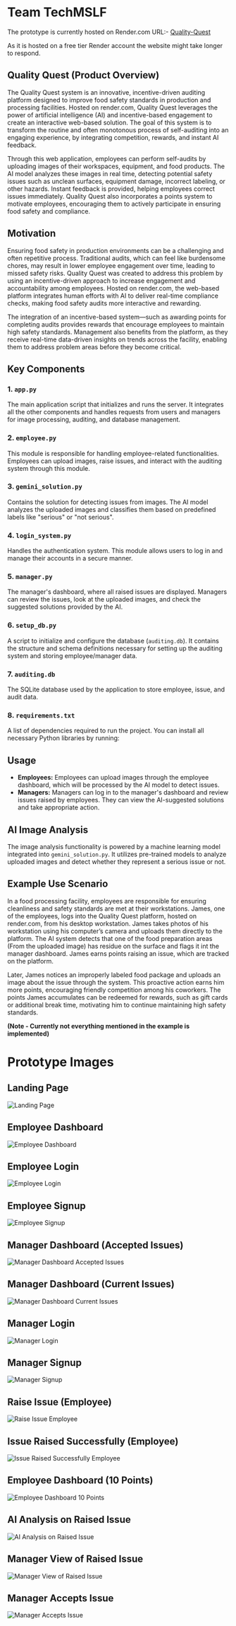 # Team TechMSLF
The prototype is currently hosted on Render.com URL:- [Quality-Quest](https://quality-quest-u9fu.onrender.com)

As it is hosted on a free tier Render account the website might take longer to respond.

## Quality Quest (Product Overview)
The Quality Quest system is an innovative, incentive-driven auditing platform designed to improve food safety standards in production and processing facilities. Hosted on render.com, Quality Quest leverages the power of artificial intelligence (AI) and incentive-based engagement to create an interactive web-based solution. The goal of this system is to transform the routine and often monotonous process of self-auditing into an engaging experience, by integrating competition, rewards, and instant AI feedback.

Through this web application, employees can perform self-audits by uploading images of their workspaces, equipment, and food products. The AI model analyzes these images in real time, detecting potential safety issues such as unclean surfaces, equipment damage, incorrect labeling, or other hazards. Instant feedback is provided, helping employees correct issues immediately. Quality Quest also incorporates a points system to motivate employees, encouraging them to actively participate in ensuring food safety and compliance.

## Motivation
Ensuring food safety in production environments can be a challenging and often repetitive process. Traditional audits, which can feel like burdensome chores, may result in lower employee engagement over time, leading to missed safety risks. Quality Quest was created to address this problem by using an incentive-driven approach to increase engagement and accountability among employees. Hosted on render.com, the web-based platform integrates human efforts with AI to deliver real-time compliance checks, making food safety audits more interactive and rewarding.

The integration of an incentive-based system—such as awarding points for completing audits provides rewards that encourage employees to maintain high safety standards. Management also benefits from the platform, as they receive real-time data-driven insights on trends across the facility, enabling them to address problem areas before they become critical.

## Key Components

### 1. `app.py`
The main application script that initializes and runs the server. It integrates all the other components and handles requests from users and managers for image processing, auditing, and database management.

### 2. `employee.py`
This module is responsible for handling employee-related functionalities. Employees can upload images, raise issues, and interact with the auditing system through this module.

### 3. `gemini_solution.py`
Contains the solution for detecting issues from images. The AI model analyzes the uploaded images and classifies them based on predefined labels like "serious" or "not serious".

### 4. `login_system.py`
Handles the authentication system. This module allows users to log in and manage their accounts in a secure manner.

### 5. `manager.py`
The manager's dashboard, where all raised issues are displayed. Managers can review the issues, look at the uploaded images, and check the suggested solutions provided by the AI.

### 6. `setup_db.py`
A script to initialize and configure the database (`auditing.db`). It contains the structure and schema definitions necessary for setting up the auditing system and storing employee/manager data.

### 7. `auditing.db`
The SQLite database used by the application to store employee, issue, and audit data.

### 8. `requirements.txt`
A list of dependencies required to run the project. You can install all necessary Python libraries by running:

## Usage

- **Employees:** Employees can upload images through the employee dashboard, which will be processed by the AI model to detect issues.
- **Managers:** Managers can log in to the manager's dashboard and review issues raised by employees. They can view the AI-suggested solutions and take appropriate action.

## AI Image Analysis

The image analysis functionality is powered by a machine learning model integrated into `gemini_solution.py`. It utilizes pre-trained models to analyze uploaded images and detect whether they represent a serious issue or not.


## Example Use Scenario
In a food processing facility, employees are responsible for ensuring cleanliness and safety standards are met at their workstations. James, one of the employees, logs into the Quality Quest platform, hosted on render.com, from his desktop workstation. James takes photos of his workstation using his computer’s camera and uploads them directly to the platform. The AI system detects that one of the food preparation areas (From the uploaded image) has residue on the surface and flags it int the manager dashboard. James earns points raising an issue, which are tracked on the platform.

Later, James notices an improperly labeled food package and uploads an image about the issue through the system. This proactive action earns him more points, encouraging friendly competition among his coworkers. The points James accumulates can be redeemed for rewards, such as gift cards or additional break time, motivating him to continue maintaining high safety standards.

**(Note - Currently not everything mentioned in the example is implemented)**


# Prototype Images

## Landing Page
![Landing Page](protoype_pics/1_Landing_page.png)

## Employee Dashboard
![Employee Dashboard](protoype_pics/2_employee_dashboard.png)

## Employee Login
![Employee Login](protoype_pics/2_employee_login.png)

## Employee Signup
![Employee Signup](protoype_pics/2_employee_signup.png)

## Manager Dashboard (Accepted Issues)
![Manager Dashboard Accepted Issues](protoype_pics/3_manager_dashboard_accepted_issues.png)

## Manager Dashboard (Current Issues)
![Manager Dashboard Current Issues](protoype_pics/3_manager_dashboard_current_issues.png)

## Manager Login
![Manager Login](protoype_pics/3_manager_login.png)

## Manager Signup
![Manager Signup](protoype_pics/3_manager_signup.png)

## Raise Issue (Employee)
![Raise Issue Employee](protoype_pics/4_employee_issue_raise.png)

## Issue Raised Successfully (Employee)
![Issue Raised Successfully Employee](protoype_pics/4_employee_issue_raise_succesfull.png)

## Employee Dashboard (10 Points)
![Employee Dashboard 10 Points](protoype_pics/7_employee_revieve_10_points.png)

## AI Analysis on Raised Issue
![AI Analysis on Raised Issue](protoype_pics/5_ai_analysis.png)

## Manager View of Raised Issue
![Manager View of Raised Issue](protoype_pics/5_manager_view_issue.png)

## Manager Accepts Issue
![Manager Accepts Issue](protoype_pics/6_manager_accept_issue.png)
